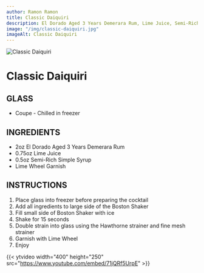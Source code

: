 ```yaml
---
author: Ramon Ramon
title: Classic Daiquiri
description: El Dorado Aged 3 Years Demerara Rum, Lime Juice, Semi-Rich Simple Syrup, Lime Wheel
image: "/img/classic-daiquiri.jpg"
imageAlt: Classic Daiquiri
---
```


![Classic Daiquiri](/img/classic-daiquiri.jpg "Picture of Classic Daiquiri")

# Classic Daiquiri

## GLASS

-   Coupe - Chilled in freezer

## INGREDIENTS

-   2oz El Dorado Aged 3 Years Demerara Rum
-   0.75oz Lime Juice
-   0.5oz Semi-Rich Simple Syrup
-   Lime Wheel Garnish

## INSTRUCTIONS

1. Place glass into freezer before preparing the cocktail
2. Add all ingredients to large side of the Boston Shaker
3. Fill small side of Boston Shaker with ice
4. Shake for 15 seconds
5. Double strain into glass using the Hawthorne strainer and fine mesh strainer
6. Garnish with Lime Wheel
7. Enjoy

{{< ytvideo width="400" height="250" src="https://www.youtube.com/embed/71jQRf5UrpE" >}}
